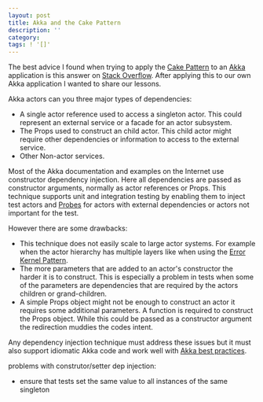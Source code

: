 ```yaml
---
layout: post
title: Akka and the Cake Pattern
description: ''
category: 
tags: ! '[]'
---
```


The best advice I found when trying to apply the [Cake Pattern](http://jonasboner.com/2008/10/06/real-world-scala-dependency-injection-di/) to an [Akka](http://akka.io) application is this answer on [Stack Overflow](http://stackoverflow.com/questions/15996098/akka-and-cake-pattern). After applying this to our own Akka application I wanted to share our lessons.

Akka actors can you three major types of dependencies:

 * A single actor reference used to access a singleton actor. This could represent an external service or a facade for an actor subsystem.
 * The Props used to construct an child actor. This child actor might require other dependencies or information to access to the external service.
 * Other Non-actor services.

 Most of the Akka documentation and examples on the Internet use constructor dependency injection.  Here all dependencies are passed as constructor arguments, normally as actor references or Props.  This technique supports unit and integration testing by enabling them to inject test actors and [Probes](http://doc.akka.io/docs/akka/snapshot/scala/testing.html#Using_Multiple_Probe_Actors) for actors with external dependencies or actors not important for the test. 

 However there are some drawbacks:

  * This technique does not easily scale to large actor systems. For example when the actor hierarchy has multiple layers like  when using the [Error Kernel Pattern](http://doc.akka.io/docs/akka/snapshot/general/actor-systems.html#Hierarchical_Structure).
  * The more parameters that are added to an actor's constructor the harder it is to construct. This is especially a problem in tests when some of the parameters are dependencies that are required by the actors children or grand-children.
  * A simple Props object might not be enough to construct an actor it requires some additional parameters.  A function is required to construct the Props object.  While this could be passed as a constructor argument the redirection muddies the codes intent.

  Any dependency injection technique must address these issues but it must also support idiomatic Akka code and work well with [Akka best practices](http://doc.akka.io/docs/akka/snapshot/scala/actors.html#Recommended_Practices).

  problems with construtor/setter dep injection:
  * ensure that tests set the same value to all instances of the same singleton
  